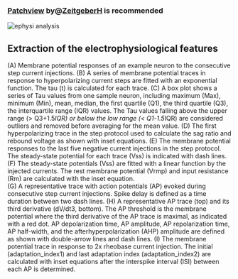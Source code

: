 ### [Patchview](https://github.com/ZeitgeberH/patchview) by@[ZeitgeberH](https://github.com/ZeitgeberH) is recommended

![ephysi analysis](https://user-images.githubusercontent.com/42681557/223562990-2256c301-98f6-46b3-85c3-75be18710124.png)
## Extraction of the electrophysiological features

(A) Membrane potential responses of an example neuron to the consecutive step current injections.
(B) A series of membrane potential traces in response to hyperpolarizing current steps are fitted with an exponential function. The tau (t) is calculated for each trace. 
(C) A box plot shows a series of Tau values from one sample neuron, including maximum (Max), minimum (Min), mean, median, the first quartile (Q1), the third quartile (Q3), the interquartile range (IQR) values. The Tau values falling above the upper range (> Q3+1.5*IQR) or below the low range (< Q1-1.5*IQR) are considered outliers and removed before averaging for the mean value. 
(D) The first hyperpolarizing trace in the step protocol used to calculate the sag ratio and rebound voltage as shown with inset equations. 
(E) The membrane potential responses to the last five negative current injections in the step protocol. The steady-state potential for each trace (Vss) is indicated with dash lines.   
(F) The steady-state potentials (Vss) are fitted with a linear function by the injected currents. The rest membrane potential (Vrmp) and input resistance (Rm) are calculated with the inset equation.  
(G) A representative trace with action potentials (AP) evoked during consecutive step current injections. Spike delay is defined as a time duration between two dash lines. 
(H) A representative AP trace (top) and its third derivative (dV/dt3, bottom). The AP threshold is the membrane potential where the third derivative of the AP trace is maximal, as indicated with a red dot. AP depolarization time, AP amplitude, AP repolarization time, AP half-width, and the afterhyperpolarization (AHP) amplitude are defined as shown with double-arrow lines and dash lines. 
(I) The membrane potential trace in response to 2x rheobase current injection. The initial (adaptation_index1) and last adaptation index (adaptation_index2) are calculated with inset equations after the interspike interval (ISI) between each AP is determined. 

